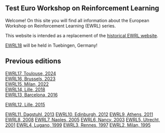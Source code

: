 ## Test Euro Workshop on Reinforcement Learning

Welcome! On this site you will find all information about the European Workshop on Reinforcement Learning (EWRL) series.

This website is intended as a replacement of the [historical EWRL website](https://ewrl.wordpress.com/).

[EWRL18](https://euro-workshop-on-reinforcement-learning.github.io/ewrl18) will be held in Tuebingen, Germany!  

## Previous editions
[EWRL17, Toulouse, 2024](https://euro-workshop-on-reinforcement-learning.github.io/ewrl17)  
[EWRL16, Brussels, 2023](https://ewrl.wordpress.com/past-ewrl/ewrl16-2023/)  
[EWRL15, Milan, 2022](https://ewrl.wordpress.com/past-ewrl/ewrl15-2022/)  
[EWRL14, Lille, 2018](https://ewrl.wordpress.com/past-ewrl/ewrl14-2018/)  
[EWRL13, Barcelona, 2016](https://ewrl.wordpress.com/past-ewrl/ewrl13-2016/) 

[EWRL12, Lille, 2015](https://ewrl.wordpress.com/past-ewrl/ewrl12-2015/) 

[EWRL11, Dagstuhl, 2013](https://ewrl.wordpress.com/past-ewrl/ewrl11-2013/) 
[EWRL10, Edinburgh, 2012](https://ewrl.wordpress.com/past-ewrl/ewrl10-2012/) 
[EWRL9, Athens, 2011](https://ewrl.wordpress.com/past-ewrl/ewrl9-2011/) 
[EWRL8, 2008](https://ewrl.wordpress.com/past-ewrl/ewrl8-2008/) 
[EWRL7, Naples, 2005](https://ewrl.wordpress.com/past-ewrl/ewrl7-2005/) 
[EWRL6, Nancy, 2003](https://ewrl.wordpress.com/past-ewrl/ewrl6-2003/) 
[EWRL5, Utrecht, 2001](https://ewrl.wordpress.com/past-ewrl/ewrl5-2001/) 
[EWRL4, Lugano, 1999](https://ewrl.wordpress.com/past-ewrl/ewrl4-1999/)
[EWRL3, Rennes, 1997](https://ewrl.wordpress.com/past-ewrl/ewrl3-1997/)
[EWRL2, Milan, 1995](https://ewrl.wordpress.com/past-ewrl/ewrl2-1995/)